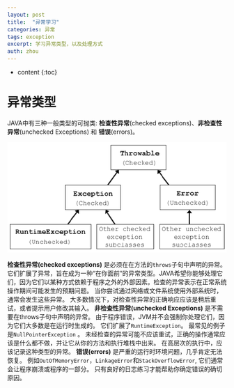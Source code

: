 ```yaml
---
layout: post
title:  "异常学习"
categories: 异常
tags: exception
excerpt: 学习异常类型，以及处理方式
auth: zhou
---
```


* content
{:toc}
# 异常类型

JAVA中有三种一般类型的可抛类: **检查性异常**(checked exceptions)、**非检查性异常**(unchecked Exceptions) 和 **错误**(errors)。



![图片描述](/assets\excepion\exception-structure.jpg)

**检查性异常(checked exceptions)** 是必须在在方法的`throws`子句中声明的异常。它们扩展了异常，旨在成为一种“在你面前”的异常类型。JAVA希望你能够处理它们，因为它们以某种方式依赖于程序之外的外部因素。检查的异常表示在正常系统操作期间可能发生的预期问题。 当你尝试通过网络或文件系统使用外部系统时，通常会发生这些异常。 大多数情况下，对检查性异常的正确响应应该是稍后重试，或者提示用户修改其输入。
**非检查性异常(unchecked Exceptions)** 是不需要在throws子句中声明的异常。 由于程序错误，JVM并不会强制你处理它们，因为它们大多数是在运行时生成的。 它们扩展了`RuntimeException`。 最常见的例子是`NullPointerException` 。 未经检查的异常可能不应该重试，正确的操作通常应该是什么都不做，并让它从你的方法和执行堆栈中出来。 在高层次的执行中，应该记录这种类型的异常。
**错误(errors)** 是严重的运行时环境问题，几乎肯定无法恢复。 例如`OutOfMemoryError`，`LinkageError`和`StackOverflowError`, 它们通常会让程序崩溃或程序的一部分。 只有良好的日志练习才能帮助你确定错误的确切原因。



